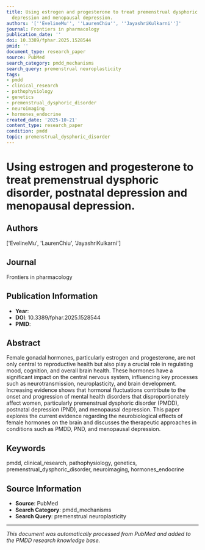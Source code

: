 ```yaml
---
title: Using estrogen and progesterone to treat premenstrual dysphoric disorder, postnatal
  depression and menopausal depression.
authors: '[''EvelineMu'', ''LaurenChiu'', ''JayashriKulkarni'']'
journal: Frontiers in pharmacology
publication_date: ''
doi: 10.3389/fphar.2025.1528544
pmid: ''
document_type: research_paper
source: PubMed
search_category: pmdd_mechanisms
search_query: premenstrual neuroplasticity
tags:
- pmdd
- clinical_research
- pathophysiology
- genetics
- premenstrual_dysphoric_disorder
- neuroimaging
- hormones_endocrine
created_date: '2025-10-21'
content_type: research_paper
condition: pmdd
topic: premenstrual_dysphoric_disorder
---
```


# Using estrogen and progesterone to treat premenstrual dysphoric disorder, postnatal depression and menopausal depression.

## Authors
['EvelineMu', 'LaurenChiu', 'JayashriKulkarni']

## Journal
Frontiers in pharmacology

## Publication Information
- **Year**: 
- **DOI**: 10.3389/fphar.2025.1528544
- **PMID**: 

## Abstract
Female gonadal hormones, particularly estrogen and progesterone, are not only central to reproductive health but also play a crucial role in regulating mood, cognition, and overall brain health. These hormones have a significant impact on the central nervous system, influencing key processes such as neurotransmission, neuroplasticity, and brain development. Increasing evidence shows that hormonal fluctuations contribute to the onset and progression of mental health disorders that disproportionately affect women, particularly premenstrual dysphoric disorder (PMDD), postnatal depression (PND), and menopausal depression. This paper explores the current evidence regarding the neurobiological effects of female hormones on the brain and discusses the therapeutic approaches in conditions such as PMDD, PND, and menopausal depression.

## Keywords
pmdd, clinical_research, pathophysiology, genetics, premenstrual_dysphoric_disorder, neuroimaging, hormones_endocrine

## Source Information
- **Source**: PubMed
- **Search Category**: pmdd_mechanisms
- **Search Query**: premenstrual neuroplasticity

---
*This document was automatically processed from PubMed and added to the PMDD research knowledge base.*
